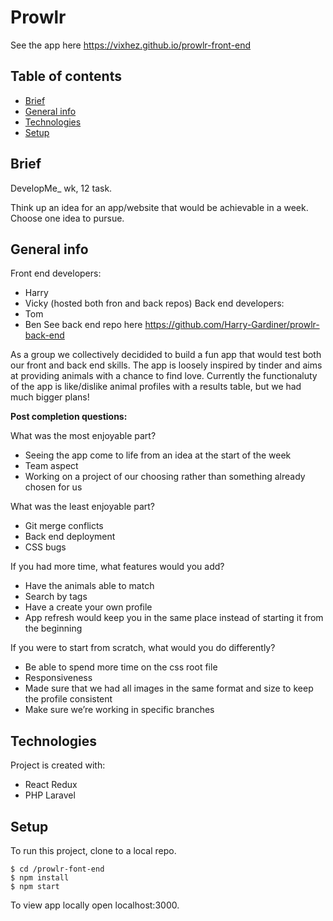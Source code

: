 # Prowlr
See the app here https://vixhez.github.io/prowlr-front-end

## Table of contents
* [Brief](#brief)
* [General info](#general-info)
* [Technologies](#technologies)
* [Setup](#setup)
## Brief
DevelopMe_ wk, 12 task. 

Think up an idea for an app/website that would be achievable in a week. Choose one idea to pursue.

## General info
Front end developers: 
- Harry 
- Vicky (hosted both fron and back repos)
Back end developers:
- Tom
- Ben
See back end repo here https://github.com/Harry-Gardiner/prowlr-back-end	

As a group we collectively decidided to build a fun app that would test both our front and back end skills. The app is loosely inspired by tinder and aims at providing animals with a chance to find love. Currently the functionaluty of the app is like/dislike animal profiles with a results table, but we had much bigger plans!

**Post completion questions:**

What was the most enjoyable part?
- Seeing the app come to life from an idea at the start of the week
- Team aspect
- Working on a project of our choosing rather than something already chosen for us

What was the least enjoyable part?
- Git merge conflicts
- Back end deployment
- CSS bugs

If you had more time, what features would you add?
- Have the animals able to match 
- Search by tags
- Have a create your own profile
- App refresh would keep you in the same place instead of starting it from the beginning

If you were to start from scratch, what would you do differently?
- Be able to spend more time on the css root file
- Responsiveness
- Made sure that we had all images in the same format and size to keep the profile consistent 
- Make sure we’re working in specific branches 

## Technologies
Project is created with:
- React Redux
- PHP Laravel 
	
## Setup
To run this project, clone to a local repo.
```
$ cd /prowlr-font-end
$ npm install
$ npm start
```
To view app locally open localhost:3000.
